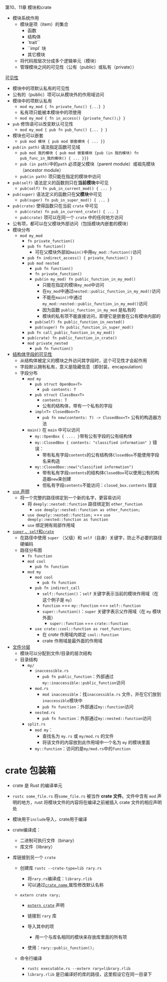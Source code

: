 第10、11章 模块和crate

- 模块系统作用
    - 模块是项（item）的集合	
        - 函数
        - 结构体
        - `trait``
        - ``impl` 块
        - 其它模块
    - 将代码按层次分成多个逻辑单元（模块）
    - 管理模块之间的可见性（公有（public）或私有（private））

[可见性](https://rustwiki.org/zh-CN/rust-by-example/mod/visibility.html#可见性)

- 模块中的项默认私有的可见性
- 公有的（public）项可以从模块外的作用域访问
- 模块中的项默认私有
    - `mod my_mod { fn private_func() {...} }`
    - 私有项只能被本模块中的项使用
    - `mod my_mod { fn in_access() {private_func();} }`
- `pub` 修饰语可以改变默认可见性
    - `mod my_mod { pub fn pub_func() {... } } `
- 模块也可以嵌套
    - `pub mod 模块 { pub mod 嵌套模块 { ... }}`
- `pub(in path)` 语法指定函数可见域
    - `pub mod 我的模块 { pub mod 嵌套模块 {pub (in 我的模块) fn pub_func_in_我的模块() { ... }}}`
    - `pub (in path)`中的`path` 必须是父模块（parent module）或祖先模块（ancestor module）
    - `pub(in path)` 项只能在指定的模块中访问
-  `pub(self)` 语法定义的函数则只在**当前模块**中可见
    - `pub(self) fn pub_in_current_mod() { ... }`
- `pub(super)` 语法定义的函数只在**父模块**中可见
    - `pub(super) fn pub_in_super_mod() { ... }`
- `pub(crate)` 使得函数只在当前 `crate` 中可见
    - `pub(crate) fn pub_in_current_crate() { ... }`
    - `pub(crate)` 项可以在同一个 `crate` 中的任何地方访问
- 公有项，都可以在父模块外部访问（包括模块内嵌套的模块）
- 模块分布
    - `mod my_mod`
        - `fn private_function()`
        - `pub fn function()`
            - 可在父模块外部如`main()`中用`my_mod::function()`访问
        - `pub fn indirect_access() { private_function() }`
        - `pub mod nested`
            - `pub fn function()`
            - `fn private_function()`
            - `pub(in my_mod) fn public_function_in_my_mod()`
                - 只能在指定的模块`my_mod`中访问
                - 在`my_mod`中通过`nested::public_function_in_my_mod()`访问
                - 不能在`main()`中通过`my_mod::nested::public_function_in_my_mod()`访问
                - 因为函数 `public_function_in_my_mod` 是私有的
                - 模块的私有项不能直接访问，即便它是嵌套在公有模块内部的
            - `pub(self) fn public_function_in_nested()`
            - `pub(super) fn public_function_in_super_mod()`
        - `pub fn call_public_function_in_my_mod()`
        - `pub(crate) fn public_function_in_crate()`
        - `mod private_nested`
            - `pub fn function()`
- [结构体字段的可见性](https://rustwiki.org/zh-CN/rust-by-example/mod/struct_visibility.html#结构体的可见性)
    - 从结构体被定义的模块之外访问其字段时，这个可见性才会起作用
    - 字段默认拥有私有，意义是隐藏信息（即封装，encapsulation）
    - 字段分布
        - `mod my`
            - `pub struct OpenBox<T>`
                - `pub contents: T`
            - `pub struct ClassBox<T>`
                - `contents: T`
                - 公有的结构体，带有一个私有的字段
            - `impl<T> ClosedBox<T>`
                - `pub fn new(contents: T) -> ClosedBox<T>` 公有的构造器方法
        - `main()` 在 `main` 中可以访问
            - `my::OpenBox { .... }`带有公有字段的公有结构体
            - `my::ClosedBox { contents: "classified information" }` 错误：
                - 带有私有字段`contents`的公有结构体`ClosedBox`不能使用字段名来构造
            - `my::ClosedBox::new("classified information")`
                - 带有私有字段`contents`的结构体`ClosedBox`可以使用公有的构造器`new`来创建
                - 但私有字段`contents`不能访问：`closed_box.contents` 错误
- [`use` 声明](https://rustwiki.org/zh-CN/rust-by-example/mod/use.html#use-声明)
    - 将一个完整的路径绑定到一个新的名字，更容易访问
        - 将 `deeply::nested::function` 路径绑定到 `other_function`
            - `use deeply::nested::function as other_function;`
        - `use deeply::nested::function;` === `use deeply::nested::function as function`
        - `use` 绑定拥有局部作用域
- [`super` 、`self`和`crate`](https://rustwiki.org/zh-CN/rust-by-example/mod/super.html#super-和-self)
    - 在路径中使用 `super` （父级）和 `self`（自身）关键字，防止不必要的路径硬编码
    - 路径分布图
        - `fn function`
        - `mod cool`
            - `pub fn function`
        - `mod my`
            - `mod cool`
                - `pub fn function`
            - `pub fn indirect_call`
                - `self::function()`：`self` 关键字表示当前的模块作用域（在这个例子是 `my`）
                - `function` === `my::function` === `self::function`
                - `super::function()`：`super` 关键字表示父作用域（在 `my` 模块外面）
                    - `super::function` === `crate::function`
            - `use crate::cool::function as root_function;` 
                - 在 *crate* 作用域内绑定 `cool::function`
                - crate 作用域是最外面的作用域
- [文件分层](https://rustwiki.org/zh-CN/rust-by-example/mod/split.html#文件分层)
    - 模块可以分配到文件/目录的层次结构
    - 目录结构
        - `my/`
            - `inaccessible.rs`
                - `pub fn public_function`：外部通过`my::inaccessible::public_function`访问
            - `mod.rs`
                - `mod inaccessible`：找`inaccessible.rs` 文件，并在它们放到`inaccessible`模块中
                - `pub fn function`：外部通过`my::function`访问
            - `nested.rs`
                - `pub fn function`：外部通过`my::nested::function`访问
        - `split.rs`
            - `mod my`：
                - 查找名为 `my.rs` 或 `my/mod.rs` 的文件
                - 将该文件的内容放到此作用域中一个名为 `my` 的模块里面
            - `my::function`：访问的是`my/mod.rs`中的`function`





# crate 包装箱

- crate 是 Rust 的编译单元

- `rustc some_file.rs` 将`some_file.rs` 被当作 **crate 文件**。文件中含有 `mod` 声明的地方，rust 将模块文件的内容将在编译之前被插入 crate 文件的相应声明处

- 模块用于`include`导入，crate用于编译

- crate编译成：

    - 二进制可执行文件（binary）
    - 库文件（library）

- 库链接到另一个 `crate`

    - 创建库 `rustc --crate-type=lib rary.rs`

        - 将`rary.rs`编译成：`library.rlib`
        - 可以通过[`crate_name` ](https://rustwiki.org/zh-CN/rust-by-example/attribute/crate.html) 属性修改默认名称

    - `extern crate rary;` 

        - [`extern crate`](https://rustwiki.org/zh-CN/rust-by-example/crates/link.html#extern-crate) 声明

        - 链接到 `rary` 库
        - 导入其中的项
            - 用一个与库名相同的模块来存放库里面的所有项
        - 使用：`rary::public_function();`

    - 命令行编译

        - `rustc executable.rs --extern rary=library.rlib`
        - `library.rlib` 是已编译好的库的路径，这里假设它在同一目录下

